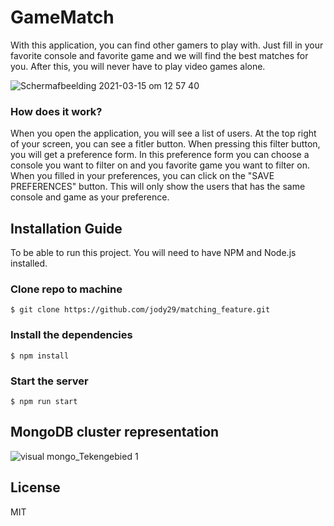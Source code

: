 # GameMatch
With this application, you can find other gamers to play with. Just fill in your favorite console and favorite game and we will find the best matches for you. After this, you will never have to play video games alone.

![Schermafbeelding 2021-03-15 om 12 57 40](https://user-images.githubusercontent.com/66092262/111150180-10e18f00-858e-11eb-92ad-0b7bb544ff52.png)

### How does it work?
When you open the application, you will see a list of users. At the top right of your screen, you can see a fitler button. When pressing this filter button, you will get a preference form. In this preference form you can choose a console you want to filter on and you favorite game you want to filter on. When you filled in your preferences, you can click on the "SAVE PREFERENCES" button. This will only show the users that has the same console and game as your preference.



## Installation Guide
To be able to run this project. You will need to have NPM and Node.js installed.

### Clone repo to machine
```
$ git clone https://github.com/jody29/matching_feature.git
```
### Install the dependencies
```
$ npm install
```
### Start the server
```
$ npm run start
```
## MongoDB cluster representation
![visual mongo_Tekengebied 1](https://user-images.githubusercontent.com/66092262/111151860-52733980-8590-11eb-8f27-59796f6a17a3.png)

## License
MIT
